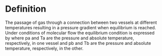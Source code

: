 # Definition

The passage of gas through a connection between two vessels at different
temperatures resulting in a pressure gradient when equilibrium is
reached. Under conditions of molecular flow the equilibrium condition is
expressed by where pa and Ta are the pressure and absolute temperature,
respectively, in one vessel and pb and Tb are the pressure and absolute
temperature, respectively, in the other.
